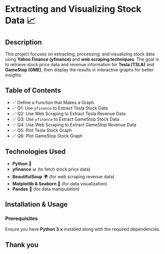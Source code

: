 # **Extracting and Visualizing Stock Data 📈**  

## **Description**  
This project focuses on extracting, processing, and visualizing stock data using **Yahoo Finance (yfinance)** and **web scraping techniques**. The goal is to retrieve stock price data and revenue information for **Tesla (TSLA)** and **GameStop (GME)**, then display the results in interactive graphs for better insights.  

## **Table of Contents**  
- ✅ Define a Function that Makes a Graph  
- ✅ Q1: Use `yfinance` to Extract Tesla Stock Data  
- ✅ Q2: Use Web Scraping to Extract Tesla Revenue Data  
- ✅ Q3: Use `yfinance` to Extract GameStop Stock Data  
- ✅ Q4: Use Web Scraping to Extract GameStop Revenue Data  
- ✅ Q5: Plot Tesla Stock Graph  
- ✅ Q6: Plot GameStop Stock Graph  

## **Technologies Used**  
- **Python** 🐍  
- **yfinance** 📊 (to fetch stock price data)  
- **BeautifulSoup** 🌍 (for web scraping revenue data)  
- **Matplotlib & Seaborn** 🎨 (for data visualization)  
- **Pandas** 📑 (for data manipulation)  

## **Installation & Usage**  
### **Prerequisites**  
Ensure you have **Python 3.x** installed along with the required dependencies.  

## **Thank you**
